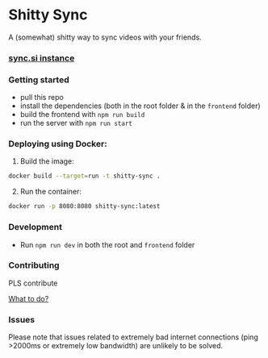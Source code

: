 # Shitty Sync
A (somewhat) shitty way to sync videos with your friends.
### [sync.si instance](https://sync.si/)

### Getting started

- pull this repo
- install the dependencies (both in the root folder & in the `frontend` folder)
- build the frontend with `npm run build`
- run the server with `npm run start`

### Deploying using Docker:

1. Build the image:

  ```bash
  docker build --target=run -t shitty-sync .
  ```

2. Run the container:

  ```bash
  docker run -p 8080:8080 shitty-sync:latest
  ```

### Development

- Run `npm run dev` in both the root and `frontend` folder

### Contributing

PLS contribute

[What to do?](https://github.com/MaticBabnik/shitty-sync/projects/1) 

### Issues
Please note that issues related to extremely bad internet connections (ping >2000ms or extremely low bandwidth) are unlikely to be solved.